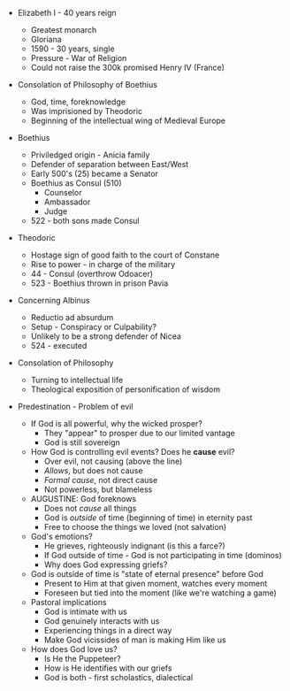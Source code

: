 ---
---

- Elizabeth I - 40 years reign
  - Greatest monarch
  - Gloriana
  - 1590 - 30 years, single
  - Pressure - War of Religion
  - Could not raise the 300k promised Henry IV (France)

- Consolation of Philosophy of Boethius
  - God, time, foreknowledge
  - Was imprisioned by Theodoric
  - Beginning of the intellectual wing of Medieval Europe

- Boethius
  - Priviledged origin - Anicia family
  - Defender of separation between East/West
  - Early 500's (25) became a Senator
  - Boethius as Consul (510)
    - Counselor
    - Ambassador
    - Judge
  - 522 - both sons made Consul

- Theodoric
  - Hostage sign of good faith to the court of Constane
  - Rise to power - in charge of the military
  - 44 - Consul (overthrow Odoacer)
  - 523 - Boethius thrown in prison Pavia

- Concerning Albinus
  - Reductio ad absurdum
  - Setup - Conspiracy or Culpability?
  - Unlikely to be a strong defender of Nicea
  - 524 - executed

- Consolation of Philosophy
  - Turning to intellectual life
  - Theological exposition of personification of wisdom

- Predestination - Problem of evil
  - If God is all powerful, why the wicked prosper?
    - They "appear" to prosper due to our limited vantage
    - God is still sovereign
  - How God is controlling evil events? Does he **cause** evil?
    - Over evil, not causing (above the line)
    - _Allows_, but does not cause
    - _Formal cause_, not direct cause
    - Not powerless, but blameless
  - AUGUSTINE: God foreknows
    - Does not _cause_ all things
    - God is _outside_ of time (beginning of time) in eternity past
    - Free to choose the things we loved (not salvation)
  - God's emotions?
    - He grieves, righteously indignant (is this a farce?)
    - If God outside of time - God is not participating in time (dominos)
    - Why does God expressing griefs?
  - God is outside of time is "state of eternal presence" before God
    - Present to Him at that given moment, watches every moment
    - Foreseen but tied into the moment (like we're watching a game)
  - Pastoral implications
    - God is intimate with us
    - God genuinely interacts with us
    - Experiencing things in a direct way
    - Make God vicissides of man is making Him like us
  - How does God love us?
    - Is He the Puppeteer?
    - How is He identifies with our griefs
    - God is both - first scholastics, dialectical
